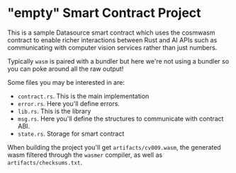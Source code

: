 # "empty" Smart Contract Project

This is a sample Datasource smart contract which uses the cosmwasm contract to
enable richer interactions between Rust and AI APIs such as communicating with
computer vision services rather than just numbers.

Typically `wasm` is paired with a bundler but here we're not using a
bundler so you can poke around all the raw output!

Some files you may be interested in are:

- `contract.rs`. This is the main implementation
- `error.rs`. Here you'll define errors.
- `lib.rs`. This is the library
- `msg.rs`. Here you'll define the structures to communicate with contract ABI.
- `state.rs`. Storage for smart contract

When building the project you'll get `artifacts/cv009.wasm`, the generated wasm
filtered through the `wasmer` compiler, as well as `artifacts/checksums.txt`.
